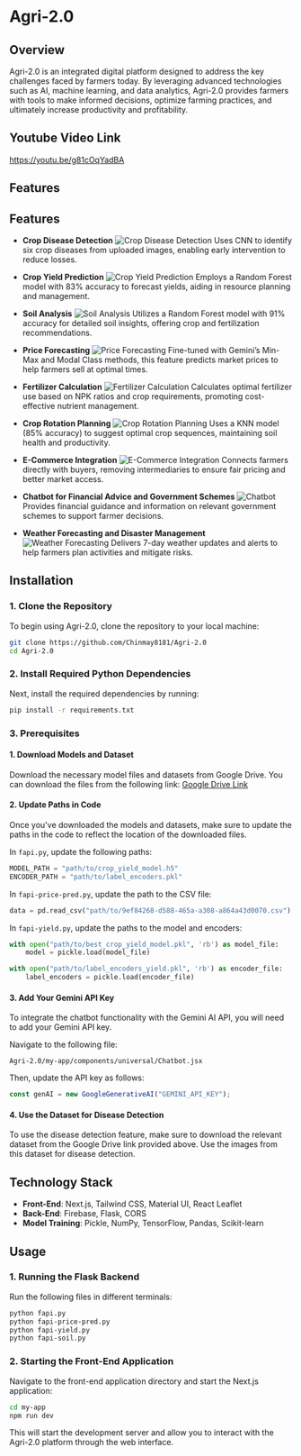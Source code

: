 # Agri-2.0

## Overview

Agri-2.0 is an integrated digital platform designed to address the key challenges faced by farmers today. By leveraging advanced technologies such as AI, machine learning, and data analytics, Agri-2.0 provides farmers with tools to make informed decisions, optimize farming practices, and ultimately increase productivity and profitability.

## Youtube Video Link
https://youtu.be/g81cOqYadBA

## Features

## Features

- **Crop Disease Detection**
  ![Crop Disease Detection](images/disease-detection.png)
  Uses CNN to identify six crop diseases from uploaded images, enabling early intervention to reduce losses.

- **Crop Yield Prediction**
  ![Crop Yield Prediction](images/yield-prediction.png)
  Employs a Random Forest model with 83% accuracy to forecast yields, aiding in resource planning and management.

- **Soil Analysis**
  ![Soil Analysis](images/soil-analysis.png)
  Utilizes a Random Forest model with 91% accuracy for detailed soil insights, offering crop and fertilization recommendations.

- **Price Forecasting**
  ![Price Forecasting](images/price-forecasting.png)
  Fine-tuned with Gemini’s Min-Max and Modal Class methods, this feature predicts market prices to help farmers sell at optimal times.

- **Fertilizer Calculation**
  ![Fertilizer Calculation](images/fertilizer-calculation.png)
  Calculates optimal fertilizer use based on NPK ratios and crop requirements, promoting cost-effective nutrient management.

- **Crop Rotation Planning**
  ![Crop Rotation Planning](images/crop-rotation.png)
  Uses a KNN model (85% accuracy) to suggest optimal crop sequences, maintaining soil health and productivity.

- **E-Commerce Integration**
  ![E-Commerce Integration](images/ecommerce.png)
  Connects farmers directly with buyers, removing intermediaries to ensure fair pricing and better market access.

- **Chatbot for Financial Advice and Government Schemes**
  ![Chatbot](images/chatbot.png)
  Provides financial guidance and information on relevant government schemes to support farmer decisions.

- **Weather Forecasting and Disaster Management**
  ![Weather Forecasting](images/weather-forecasting.png)
  Delivers 7-day weather updates and alerts to help farmers plan activities and mitigate risks.


## Installation

### 1. Clone the Repository

To begin using Agri-2.0, clone the repository to your local machine:

```bash
git clone https://github.com/Chinmay8181/Agri-2.0
cd Agri-2.0
```

### 2. Install Required Python Dependencies

Next, install the required dependencies by running:

```bash
pip install -r requirements.txt
```

### 3. Prerequisites

#### 1. Download Models and Dataset

Download the necessary model files and datasets from Google Drive. You can download the files from the following link: [Google Drive Link](https://drive.google.com/drive/folders/1hhi8HjdHAgqoSTDfT1Pj2JBDk11t6lDa?usp=drive_link)

#### 2. Update Paths in Code

Once you've downloaded the models and datasets, make sure to update the paths in the code to reflect the location of the downloaded files.

In `fapi.py`, update the following paths:

```python
MODEL_PATH = "path/to/crop_yield_model.h5"
ENCODER_PATH = "path/to/label_encoders.pkl"
```

In `fapi-price-pred.py`, update the path to the CSV file:

```python
data = pd.read_csv("path/to/9ef84268-d588-465a-a308-a864a43d0070.csv")
```

In `fapi-yield.py`, update the paths to the model and encoders:

```python
with open("path/to/best_crop_yield_model.pkl", 'rb') as model_file:
    model = pickle.load(model_file)

with open("path/to/label_encoders_yield.pkl", 'rb') as encoder_file:
    label_encoders = pickle.load(encoder_file)
```

#### 3. Add Your Gemini API Key

To integrate the chatbot functionality with the Gemini AI API, you will need to add your Gemini API key.

Navigate to the following file:

`Agri-2.0/my-app/components/universal/Chatbot.jsx`

Then, update the API key as follows:

```javascript
const genAI = new GoogleGenerativeAI("GEMINI_API_KEY");
```

#### 4. Use the Dataset for Disease Detection

To use the disease detection feature, make sure to download the relevant dataset from the Google Drive link provided above. Use the images from this dataset for disease detection.

## Technology Stack

- **Front-End**: Next.js, Tailwind CSS, Material UI, React Leaflet
- **Back-End**: Firebase, Flask, CORS
- **Model Training**: Pickle, NumPy, TensorFlow, Pandas, Scikit-learn

## Usage

### 1. Running the Flask Backend

Run the following files in different terminals:

```bash
python fapi.py
python fapi-price-pred.py
python fapi-yield.py
python fapi-soil.py
```

### 2. Starting the Front-End Application

Navigate to the front-end application directory and start the Next.js application:

```bash
cd my-app
npm run dev
```

This will start the development server and allow you to interact with the Agri-2.0 platform through the web interface.

